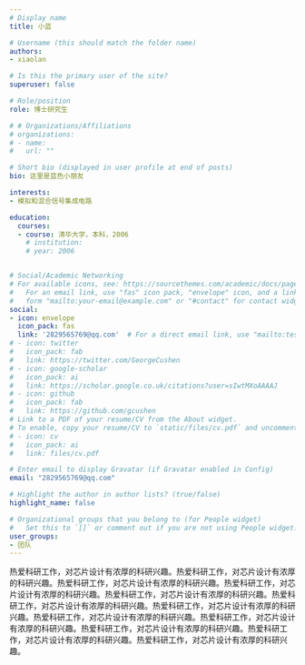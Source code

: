 ```yaml
---
# Display name
title: 小蓝

# Username (this should match the folder name)
authors:
- xiaolan

# Is this the primary user of the site?
superuser: false

# Role/position
role: 博士研究生

# # Organizations/Affiliations
# organizations:
# - name: 
#   url: ""

# Short bio (displayed in user profile at end of posts)
bio: 这里是蓝色小朋友

interests:
- 模拟和混合信号集成电路

education:
  courses:
  - course: 清华大学，本科，2006
    # institution: 
    # year: 2006


# Social/Academic Networking
# For available icons, see: https://sourcethemes.com/academic/docs/page-builder/#icons
#   For an email link, use "fas" icon pack, "envelope" icon, and a link in the
#   form "mailto:your-email@example.com" or "#contact" for contact widget.
social:
- icon: envelope
  icon_pack: fas
  link: '2829565769@qq.com'  # For a direct email link, use "mailto:test@example.org".
# - icon: twitter
#   icon_pack: fab
#   link: https://twitter.com/GeorgeCushen
# - icon: google-scholar
#   icon_pack: ai
#   link: https://scholar.google.co.uk/citations?user=sIwtMXoAAAAJ
# - icon: github
#   icon_pack: fab
#   link: https://github.com/gcushen
# Link to a PDF of your resume/CV from the About widget.
# To enable, copy your resume/CV to `static/files/cv.pdf` and uncomment the lines below.
# - icon: cv
#   icon_pack: ai
#   link: files/cv.pdf

# Enter email to display Gravatar (if Gravatar enabled in Config)
email: "2829565769@qq.com"

# Highlight the author in author lists? (true/false)
highlight_name: false

# Organizational groups that you belong to (for People widget)
#   Set this to `[]` or comment out if you are not using People widget.
user_groups:
- 团队
---
```


热爱科研工作，对芯片设计有浓厚的科研兴趣。热爱科研工作，对芯片设计有浓厚的科研兴趣。热爱科研工作，对芯片设计有浓厚的科研兴趣。热爱科研工作，对芯片设计有浓厚的科研兴趣。热爱科研工作，对芯片设计有浓厚的科研兴趣。热爱科研工作，对芯片设计有浓厚的科研兴趣。热爱科研工作，对芯片设计有浓厚的科研兴趣。热爱科研工作，对芯片设计有浓厚的科研兴趣。热爱科研工作，对芯片设计有浓厚的科研兴趣。热爱科研工作，对芯片设计有浓厚的科研兴趣。热爱科研工作，对芯片设计有浓厚的科研兴趣。热爱科研工作，对芯片设计有浓厚的科研兴趣。

